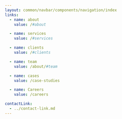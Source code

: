 ```yaml
---
layout: common/navbar/components/navigation/index
links:
  - name: about
    value: /#about

  - name: services
    value: /#services

  - name: clients
    value: /#clients

  - name: team
    value: /about/#team

  - name: cases
    value: /case-studies

  - name: Careers
    value: /careers

contactLink:
  - ../contact-link.md
---
```

